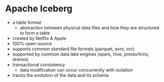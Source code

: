 # Apache Iceberg

- a table format
    - abstraction between physical data files and how they are structured to form a table
- created by Netflix & Apple
- 100% open-source
- supports common standard file formats (parquet, avro, orc)
- supported by common data lake engines (spark, hive, presto/trino, dremio)
- transactional consistency
    - data modification can occur concurrently with isolation
- tracks the evolution of the data and its schema